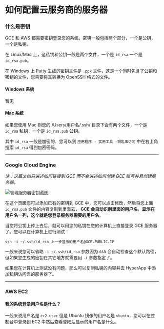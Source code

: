 # 如何配置云服务商的服务器

### 什么是密钥
GCE 和 AWS 都需要密钥登录您的系统，密钥一般包括两个部分，一个是公钥，一个是私钥。


在 Linux/Mac 上，这私钥和公钥一般是两个文件，一个是 `id_rsa` 一个是 `id_rsa.pub`。

在 Windows 上 Putty 生成的密钥文件是 `.ppk` 文件，这是一个同时包含了公钥和密钥的文件，您需要将其转换为 OpenSSH 格式的文件。


#### Windows 系统

暂无


#### Mac 系统

如果您使用 Mac 则您的 /Users/用户名/.ssh/ 目录下会有两个文件，一个是 `id_rsa` 私钥，一个是 `id_rsa.pub` 公钥。


其中 `id_rsa` 一般是加密的，您可以到 `应用程序 - 实用工具 -钥匙串访问` 中在右上角搜索 `id_rsa` 得到加密密码。

---

### Google Cloud Engine


*注：这篇文档只讲述如何链接到 GCE 而不会讲述如何创建 GCE 账号并且创建服务器。*


![管理服务器密钥截图](https://github.com/waylybaye/HyperApp-Guide/raw/master/images/gce-keys.png "管理服务器密钥")


在这个页面您可以添加已有的密钥到 GCE 中，您可以点击修改，然后将您上面 `id_rsa.pub` 文件的内容复制到里面去， **GCE 会自动识别里面的用户名，显示在用户名一列，这个就是您登录服务器需要的用户名**。


当您将公钥上传上去后，就可以用您的私钥在您的计算机上直接登录 GCE 服务器了。您可以在计算机上进行测试：


`ssh -i ~/.ssh/id_rsa 上一步显示的用户名@GCE.PUBLIC.IP`


一般来说您可以省略 `-i ~/.ssh/id_rsa` 参数因为 ssh 会自动检查这个默认路径，但如果您生成的密钥在其它地方就需要用 `-i` 参数指定了。


如果您在计算机上测试没有问题，那么可以复制私钥的内容并去 HyperApp 中添加私钥访问您的服务器了。

---

### AWS EC2


#### 我的系统登录用户名是什么？

一般来说用户名是 `ec2-user` 但是 Ubuntu 镜像的用户名是 `ubuntu`，您可以在控制台中登录到 EC2 中然后查看登陆后显示的用户名是什么。

